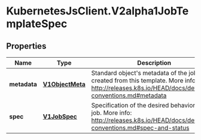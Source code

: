 # KubernetesJsClient.V2alpha1JobTemplateSpec

## Properties
Name | Type | Description | Notes
------------ | ------------- | ------------- | -------------
**metadata** | [**V1ObjectMeta**](V1ObjectMeta.md) | Standard object&#39;s metadata of the jobs created from this template. More info: http://releases.k8s.io/HEAD/docs/devel/api-conventions.md#metadata | [optional] 
**spec** | [**V1JobSpec**](V1JobSpec.md) | Specification of the desired behavior of the job. More info: http://releases.k8s.io/HEAD/docs/devel/api-conventions.md#spec-and-status | [optional] 


